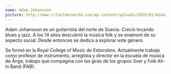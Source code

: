 ```yaml
---
name: Adam Johannson
picture: http://www.crisoldecuerda.com/wp-content/uploads/2020/01/Adam300x300.png
---
```


Adam Johansson es un guitarrista del norte de Suecia. Creció tocando blues y jazz. A los 14 años descubrió la música folk y se enamoró de su aspecto social. Desde entonces se dedica a explorar este género.

Se formó en la Royal College of Music de Estocolmo. Actualmente trabaja como profesor de instrumento, arreglista y director en la escuela de música de Ånge, trabajo que compagina con las giras de los grupos Sver y Folk All-in Band (FAB).
